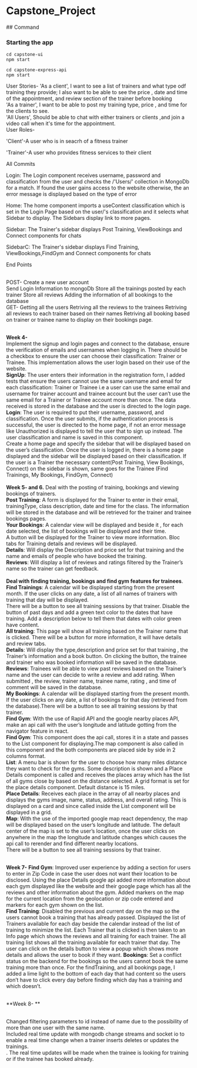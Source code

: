 # Capstone_Project
<p>
## Command

### Starting the app

```
cd capstone-ui
npm start
```
```
cd capstone-express-api
npm start
```
User Stories-
'As a client', I want to see a list of trainers and what type odf training they provide; I also want to be able to see the price , date and time of the appointment, and review section of the trainer before booking<br/>
'As a trainer', I want to be able to post my training type, price , and time for the clients to see.<br/>
'All Users', Should be able to chat with either trainers or clients ,and join a video call when it's time for the appointment.<br/>
User Roles-<br/>

<p>'Client'-A user who is in seacrh of a fitness trainer</p>
<p>'Trainer'-A user who provides fitness services to their client </p>

<p>All Commits
<p>Login: The Login component receives username, password and classification from the user and checks the /'Users/' collection in MongoDb for a match. If found the user gains access to the website otherwise, the an error message is displayed based on the type of error <br/>

<p>Home: The home component imports a useContext classification which is set in the Login Page based on the user/'s classification and it selects what Sidebar to display. The Sidebars display link to more pages.

<p>Sidebar: The Trainer's sidebar displays Post Training, ViewBookings and Connect components for chats

<p>SidebarC: The Trainer's sidebar displays Find Training, ViewBookings,FindGym and Connect components for chats

<p>End Points</p> <br>
POST-	Create a new user account	<br/>
        Send Login Information to mongoDb
        Store all the trainings posted by each trainer
        Store all reviews
        Adding the information of all bookings to the database <br/>
GET- Getting all the users
     Retriving all the reviews to the trainees
     Retriving all reviews to each trainer based on their names
     Retriving all booking based on trainer or trainee name to display on their bookings page.
 <br/><br/>
     
<strong>Week 4-</strong><br/>
Implement the signup and login pages and connect to the database, ensure the verification of emails and usernames when logging in. There should be a checkbox to ensure the user can choose their classification: Trainer or Trainee. This implementation allows the user login based on their use of the website.<br/>
<strong>SignUp</strong>: The user enters their information in the registration form, I added tests that ensure the users cannot use the same username and email for each classification: Trainer or Trainee i.e a user can use the same email and username for trainer account and trainee account but the user can’t use the same email for a Trainer or Trainee account more than once. The data received is stored in the database and the user is directed to the login page.<br/>
<strong>Login</strong>: The user is required to put their username,  password, and classification. Once the user submits, if the authentication process is successful, the user is directed to the home page, if not an error message like Unauthorized is displayed to tell the user that to sign up instead. The user classification and name is saved in this component. <br/>
Create a home page and specify the sidebar that will be displayed based on the user’s classification.
Once the user is logged in, there is a home page displayed and the sidebar will be displayed based on their classification. If the user is a Trainer the necessary content(Post Training, View Bookings, Connect) on the sidebar is shown, same goes for the Trainee (Find Trainings, My Bookings, FindGym, Connect)<br/><br/>
<strong>Week 5- and 6.</strong>
Deal with the posting of training, bookings and viewing bookings of trainers. <br/>
<strong>Post Training</strong>: A form is displayed for the Trainer to enter in their email, trainingType, class description, date and time for the class. The information will be stored in the database and will be retrieved for the trainer and trainee bookings pages.<br/>
<strong>Your Bookings</strong>: A calendar view will be displayed and beside it , for each date selected, the list of bookings will be displayed and their time. <br/>
A button will be displayed for the Trainer to view more information. Bloc tabs for Training details and reviews will be displayed.<br/>
<strong>Details</strong>: Will display the Description and price set for that training and the name and emails of people who have booked the training.<br/>
<strong>Reviews</strong>: Will display a list of reviews and ratings filtered by the Trainer’s name so the trainer can get feedback.<br/>
<br/>
**Deal with finding training, bookings and find gym features for trainees**.<br/>
<strong>Find Trainings</strong>: A calendar will be displayed starting from the present month. If the user clicks on any date, a list of all names of trainers with training that day will be displayed. <br/>
There will be a button to see all training sessions by that trainer. Disable the button of past days and add a green text color to the dates that have training. Add a description below to tell them that dates with color green have content.<br/>
**All training**: This page will show all training based on the Trainer name that is clicked. There will be a button for more information, it will have details and review tabs.<br/>
**Details**: Will display the type,description and price set for that training , the Trainer’s information and a book button. On clicking the button, the trainee and trainer who was booked information will be saved in the database. <br/>
**Reviews**: Trainees will be able to view past reviews based on the Trainer’s name and the user can decide to write a review and add rating. When submitted , the review, trainer name, trainee name, rating , and time of comment will be saved in the database.<br/>
**My Bookings**: A calendar will be displayed starting from the present month. If the user clicks on any date, a list of bookings for that day (retrieved from the database).There will be a button to see all training sessions by that trainer.<br/>
**Find Gym**: With the use of Rapid API and the google nearby places API, make an api call with the user’s longitude and latitude gotting from the navigator feature in react.<br/>
**Find Gym**: This component does the api call, stores it in a state and passes to the List component for displaying.The map component is also called in this component and the both components are placed side by side in 2 columns format. <br/>
**List**: A menu bar is shown for the user to choose how many miles distance they want to check for the gyms. Some description is shown and a Place Details component is called and receives the places array which has the list of all gyms close by based on the distance selected. A grid format is set for the place details component. Default distance is 15 miles.<br/>
**Place Details**: Receives each place in the array of all nearby places and displays the gyms image, name, status, address, and overall rating. This is displayed on a card and since called inside the List component will be displayed in a grid.<br/>
**Map**: With the use of the imported google map react dependency, the map will be displayed based on the user’s longitude and latitude. The default center of the map is set to the user’s location, once the user clicks on anywhere in the map the longitude and latitude changes which causes the api call to rerender and find different nearby locations. <br/>
There will be a button to see all training sessions by that trainer. <br/><br/>


**Week 7-**
**Find Gym**: Improved user experience  by adding a section for users to enter in Zip Code in case the user does not want their location to be disclosed. Using the place Details google api added more information about each gym displayed like the website and their google page which has all the reviews and other information about the gym. Added markers on the map for the current location from the geolocation or zip code entered and markers for each gym shown on the list. <br/>
**Find Training**: Disabled the previous and current day on the map so the users cannot book a training that has already passed. Displayed the list of Trainers available for each day beside the calendar instead of the list of training to minimize the list. Each Trainer that is clicked is then taken to an Info page which shows the reviews and all training for each trainer. The all training list shows all the training available for each trainer that day. The user can click on the details button to view a popup which shows more details and allows the user to book if they want. 
**Bookings**: Set a conflict status on the backend for the bookings so the users cannot book the same training more than once.
For the findTraining, and all bookings page, I added a lime light to the bottom of each day that had content so the users don’t have to click every day before finding which day has a training and which doesn’t. 
<br/><br/>

**Week 8- ** <br/><br/>
<p>Changed filtering parameters to id instead of name due to the possibility of more than one user with the same name. <br/>
Included real time update with mongodb change streams and socket io to enable a real time change when a trainer inserts deletes or updates the trainings.<br/>.
The real time updates will be made when the trainee is looking for training or if the trainee has booked already. 
 

